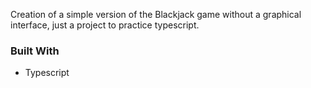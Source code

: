 Creation of a simple version of the Blackjack game without a graphical interface, just a project to practice typescript.

### Built With

* Typescript
